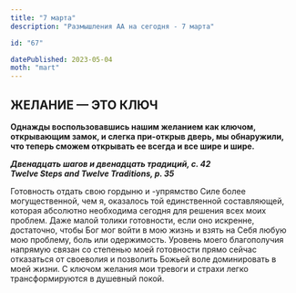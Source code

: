 ```yaml
---
title: "7 марта"
description: "Размышления АА на сегодня - 7 марта"

id: "67"

datePublished: 2023-05-04
moth: "mart"
---
```


## ЖЕЛАНИЕ — ЭТО КЛЮЧ

**Однажды воспользовавшись нашим желанием как ключом, открывающим замок, и
слегка при-открыв дверь, мы обнаружили, что теперь сможем открывать ее всегда
и все шире и шире.**

**_Двенадцать шагов и двенадцать традиций, с. 42  
Twelve Steps and Twelve Traditions, p. 35_**

Готовность отдать свою гордыню и -упрямство Силе более могущественной, чем я,
оказалось той единственной составляющей, которая абсолютно необходима сегодня
для решения всех моих проблем. Даже малой толики готовности, если оно
искренне, достаточно, чтобы Бог мог войти в мою жизнь и взять на Себя любую
мою проблему, боль или одержимость. Уровень моего благополучия напрямую связан
со степенью моей готовности прямо сейчас отказаться от своеволия и позволить
Божьей воле доминировать в моей жизни. С ключом желания мои тревоги и страхи
легко трансформируются в душевный покой.
